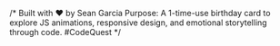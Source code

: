/*
  Built with ❤️ by Sean Garcia
  Purpose: A 1-time-use birthday card to explore JS animations, responsive design,
  and emotional storytelling through code. #CodeQuest
*/